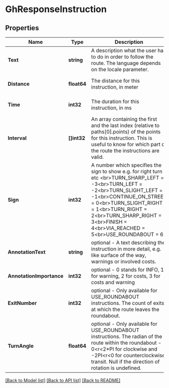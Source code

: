 # GhResponseInstruction

## Properties
Name | Type | Description | Notes
------------ | ------------- | ------------- | -------------
**Text** | **string** | A description what the user has to do in order to follow the route. The language depends on the locale parameter. | [optional] [default to null]
**Distance** | **float64** | The distance for this instruction, in meter | [optional] [default to null]
**Time** | **int32** | The duration for this instruction, in ms | [optional] [default to null]
**Interval** | **[]int32** | An array containing the first and the last index (relative to paths[0].points) of the points for this instruction. This is useful to know for which part of the route the instructions are valid. | [optional] [default to null]
**Sign** | **int32** | A number which specifies the sign to show e.g. for right turn etc &lt;br&gt;TURN_SHARP_LEFT &#x3D; -3&lt;br&gt;TURN_LEFT &#x3D; -2&lt;br&gt;TURN_SLIGHT_LEFT &#x3D; -1&lt;br&gt;CONTINUE_ON_STREET &#x3D; 0&lt;br&gt;TURN_SLIGHT_RIGHT &#x3D; 1&lt;br&gt;TURN_RIGHT &#x3D; 2&lt;br&gt;TURN_SHARP_RIGHT &#x3D; 3&lt;br&gt;FINISH &#x3D; 4&lt;br&gt;VIA_REACHED &#x3D; 5&lt;br&gt;USE_ROUNDABOUT &#x3D; 6 | [optional] [default to null]
**AnnotationText** | **string** | optional - A text describing the instruction in more detail, e.g. like surface of the way, warnings or involved costs. | [optional] [default to null]
**AnnotationImportance** | **int32** | optional - 0 stands for INFO, 1 for warning, 2 for costs, 3 for costs and warning | [optional] [default to null]
**ExitNumber** | **int32** | optional - Only available for USE_ROUNDABOUT instructions. The count of exits at which the route leaves the roundabout. | [optional] [default to null]
**TurnAngle** | **float64** | optional - Only available for USE_ROUNDABOUT instructions. The radian of the route within the roundabout - 0&lt;r&lt;2*PI for clockwise and -2PI&lt;r&lt;0 for counterclockwise transit. Null if the direction of rotation is undefined. | [optional] [default to null]

[[Back to Model list]](../README.md#documentation-for-models) [[Back to API list]](../README.md#documentation-for-api-endpoints) [[Back to README]](../README.md)


